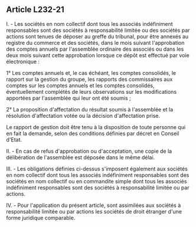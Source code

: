 Article L232-21
----
I. - Les sociétés en nom collectif dont tous les associés indéfiniment
responsables sont des sociétés à responsabilité limitée ou des sociétés par
actions sont tenues de déposer au greffe du tribunal, pour être annexés au
registre du commerce et des sociétés, dans le mois suivant l'approbation des
comptes annuels par l'assemblée ordinaire des associés ou dans les deux mois
suivant cette approbation lorsque ce dépôt est effectué par voie électronique :

1° Les comptes annuels et, le cas échéant, les comptes consolidés, le rapport
sur la gestion du groupe, les rapports des commissaires aux comptes sur les
comptes annuels et les comptes consolidés, éventuellement complétés de leurs
observations sur les modifications apportées par l'assemblée qui leur ont été
soumis ;

2° La proposition d'affectation du résultat soumis à l'assemblée et la
résolution d'affectation votée ou la décision d'affectation prise.

Le rapport de gestion doit être tenu à la disposition de toute personne qui en
fait la demande, selon des conditions définies par décret en Conseil d'Etat.

II. - En cas de refus d'approbation ou d'acceptation, une copie de la
délibération de l'assemblée est déposée dans le même délai.

III. - Les obligations définies ci-dessus s'imposent également aux sociétés en
nom collectif dont tous les associés indéfiniment responsables sont des sociétés
en nom collectif ou en commandite simple dont tous les associés indéfiniment
responsables sont des sociétés à responsabilité limitée ou par actions.

IV. - Pour l'application du présent article, sont assimilées aux sociétés à
responsabilité limitée ou par actions les sociétés de droit étranger d'une forme
juridique comparable.
